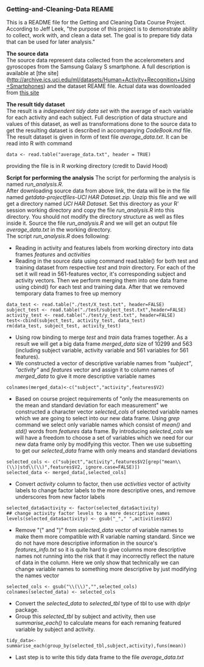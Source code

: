 ### Getting-and-Cleaning-Data REAME
This is a README file for the Getting and Cleaning Data Course Project.   
According to Jeff Leek, "the purpose of this project is to demonstrate ability to collect, work with, and clean a data set. The goal is to prepare tidy data that can be used for later analysis."   
   
**The source data**   
The source data represent data collected from the accelerometers and gyroscopes from the Samsung Galaxy S smartphone. A full description is available at [the site] (http://archive.ics.uci.edu/ml/datasets/Human+Activity+Recognition+Using+Smartphones) and the dataset REAME file. Actual data was downloaded from [this site](https://d396qusza40orc.cloudfront.net/getdata%2Fprojectfiles%2FUCI%20HAR%20Dataset.zip)   
   
**The result tidy dataset**   
The result is a *independent tidy data set* with the average of each variable for each activity and each subject. Full description of data structure and values of this dataset, as well as transformations done to the source data to get the resulting dataset is described in accompanying *CodeBook.md* file.   
The result dataset is given in form of text file *average_data.txt*. It can be read into R with command   
```
data <- read.table("average_data.txt", header = TRUE)
```
providing the file is in R working directory (credit to David Hood)   
   
**Script for performing the analysis**
The script for performing the analysis is named *run_analysis.R*.    
After downloading source data from above link, the data will be in the file named *getdata-projectfiles-UCI HAR Dataset.zip*. Unzip this file and we will get a directory named *UCI HAR Dataset*. Set this directory as your R' session working directory and copy the file *run_analysis.R* into this directory. You should not modify the directory structure as well as files inside it. Source the file *run_analysis.R* and we will get an output file *average_data.txt* in the working directory.   
The script *run_analysis.R* does following:       
* Reading in activity and features labels from working directory into data frames *features* and *activities*
* Reading in the source data using command read.table() for both test and training dataset from respective *test* and *train* directory. For each of the set it will read in 561-features vector, it's corresponding subject and activity vectors. Then we perform merging them into one data frame using cbind() for each test and training data. After that we removed temporary data frames to free up memory      
```
data_test <- read.table("./test/X_test.txt", header=FALSE)
subject_test <- read.table("./test/subject_test.txt",header=FALSE)
activity_test <- read.table("./test/y_test.txt", header=FALSE)
test<-cbind(subject_test, activity_test, data_test)
rm(data_test, subject_test, activity_test)
```
* Using row binding to merge *test* and *train* data frames together. As a result we will get a big data frame *merged_data* size of 10299 and 563 (including subject variable, activity variable and 561 variables for 561 features).   
* We constructed a vector of descriptive variable names from *"subject"*, *"activity"* and *features* vector and assign it to column names of *merged_data* to give it more descriptive variable names   
```
colnames(merged_data)<-c("subject","activity",features$V2)
```
* Based on course project requirements of "only the measurements on the mean and standard deviation for each measurement" we constructed a character vector *selected_cols* of selected variable names which we are going to select into our new data frame. Using *grep* command we select only variable names which consist of *mean()* and *std()* words from *features* data frame. By introducing *selected_cols* we will have a freedom to choose a set of variables which we need for our new data frame only by modifying this vector. Then we use subsetting to get our *selected_data* frame with only means and standard deviations   
```
selected_cols <- c("subject","activity",features$V2[grep("mean\\(\\)|std\\(\\)",features$V2, ignore.case=FALSE)])
selected_data <- merged_data[,selected_cols]
```
* Convert *activity* column to factor, then use *activities* vector of activity labels to change factor labels to the more descriptive ones, and remove underscores from new factor labels   
```
selected_data$activity <- factor(selected_data$activity)
## change activity factor levels to a more descriptive names 
levels(selected_data$activity) <- gsub("_"," ",activities$V2)
```
* Remove "(" and ")" from *selected_data* vector of variable names to make them more compatible with R variable naming standard. Since we do not have more descriptive information in the source's *features_info.txt* so it is quite hard to give columns more descriptive names not running into the risk that it may incorrectly reflect the nature of data in the column. Here we only show that technically we can change variable names to something more descriptive by just modifying the names vector
```
selected_cols <- gsub("\\(\\)","",selected_cols)
colnames(selected_data) <- selected_cols
```
* Convert the *selected_data* to *selected_tbl* type of tbl to use with *dplyr* package. 
* Group this *selected_tbl* by subject and activity, then use *summarise_each()* to calculate means for each remaning featured variable by subject and activity.   
```
tidy_data<-summarise_each(group_by(selected_tbl,subject,activity),funs(mean))
```
* Last step is to write this tidy data frame to the file *average_data.txt*
